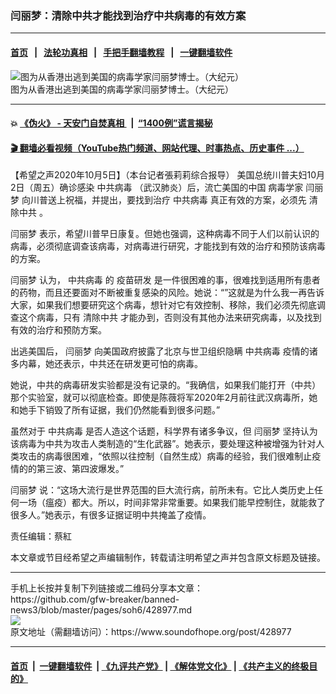 ### 闫丽梦：清除中共才能找到治疗中共病毒的有效方案
------------------------

#### [首页](https://github.com/gfw-breaker/banned-news3/blob/master/README.md) &nbsp;&nbsp;|&nbsp;&nbsp; [法轮功真相](https://github.com/begood0513/basic/blob/master/README.md)  &nbsp;&nbsp;|&nbsp;&nbsp; [手把手翻墙教程](https://github.com/gfw-breaker/guides/wiki)  &nbsp;&nbsp;|&nbsp;&nbsp; [一键翻墙软件](https://github.com/gfw-breaker/nogfw/blob/master/README.md)  



<div><img alt="图为从香港出逃到美国的病毒学家闫丽梦博士。（大纪元）" src="https://img.soundofhope.org/2020-10/10-5-4-1601900999158.jpg"/>
<br/><figcaption class="caption">
 图为从香港出逃到美国的病毒学家闫丽梦博士。（大纪元）
</figcaption></div><hr/>

#### 💥 [《伪火》 - 天安门自焚真相 ](http://158.247.195.190:10000/videos/blog/weihuo.html)&nbsp; |&nbsp; [“1400例”谎言揭秘  ](http://158.247.195.190:10000/videos/blog/jiexi1400.html)

#### [ 🎬  翻墙必看视频（YouTube热门频道、网站代理、时事热点、历史事件 ...）](https://github.com/gfw-breaker/links/blob/master/banned.md)

<div><div class="Content__Wrapper sc-1bvya0-0 grZQxZ">
 <p class="meta-top">
  <span class="meta">
   【希望之声2020年10月5日】（本台记者張莉莉综合报导）
  </span>
  美国总统川普夫妇10月2日（周五）确诊感染
  <ok href="/term/248971">
   中共病毒
  </ok>
  （武汉肺炎）后，流亡美国的中国
  <ok href="/term/273715">
   病毒学家
  </ok>
  <ok href="/term/323233">
   闫丽梦
  </ok>
  向川普送上祝福，并提出，要找到治疗
  <ok href="/term/248971">
   中共病毒
  </ok>
  真正有效的方案，必须先
  <ok href="/term/265450">
   清除中共
  </ok>
  。
 </p>
 <p>
  <ok href="/term/323233">
   闫丽梦
  </ok>
  表示，希望川普早日康复。但她也强调，这种病毒不同于人们以前认识的病毒，必须彻底调查该病毒，对病毒进行研究，才能找到有效的治疗和预防该病毒的方案。
 </p>
 <div class="AD_Embed__Wrap-sc-1xslmin-0 igMuqX module desktop">
  <div>
  </div>
 </div>
 <p>
  <ok href="/term/323233">
   闫丽梦
  </ok>
  认为，
  <ok href="/term/248971">
   中共病毒
  </ok>
  的
  <ok href="/term/212983">
   疫苗研发
  </ok>
  是一件很困难的事，很难找到适用所有患者的药物，而且还要面对不断被重复感染的风险。她说：“”这就是为什么我一再告诉大家，如果我们想要研究这个病毒，想针对它有效控制、移除，我们必须先彻底调查这个病毒，只有
  <ok href="/term/265450">
   清除中共
  </ok>
  才能办到，否则没有其他办法来研究病毒，以及找到有效的治疗和预防方案。
 </p>
 <p>
  出逃美国后，
  <ok href="/term/323233">
   闫丽梦
  </ok>
  向美国政府披露了北京与世卫组织隐瞒
  <ok href="/term/248971">
   中共病毒
  </ok>
  疫情的诸多内幕，她还表示，中共还在研发更可怕的病毒。
 </p>
 <p>
  她说，中共的病毒研发实验都是没有记录的。“我确信，如果我们能打开（中共）那个实验室，就可以彻底检查。即使是陈薇将军2020年2月前往武汉病毒所，她和她手下销毁了所有证据，我们仍然能看到很多问题。”
 </p>
 <p>
  虽然对于
  <ok href="/term/248971">
   中共病毒
  </ok>
  是否人造这个话题，科学界有诸多争议，但
  <ok href="/term/323233">
   闫丽梦
  </ok>
  坚持认为该病毒为中共为攻击人类制造的“生化武器”。她表示，要处理这种被增强为针对人类攻击的病毒很困难，“依照以往控制（自然生成）病毒的经验，我们很难制止疫情的的第三波、第四波爆发。”
 </p>
 <p>
  <ok href="/term/323233">
   闫丽梦
  </ok>
  说：“这场大流行是世界范围的巨大流行病，前所未有。它比人类历史上任何一场（瘟疫）都大。所以，时间非常非常重要。如果我们能早控制住，就能救了很多人。”她表示，有很多证据证明中共掩盖了疫情。
 </p>
 <p class="meta-btm">
  责任编辑：蔡紅
 </p>
 <p class="meta-btm">
  本文章或节目经希望之声编辑制作，转载请注明希望之声并包含原文标题及链接。
 </p>
</div>
</div>
<hr/>
手机上长按并复制下列链接或二维码分享本文章：<br/>
https://github.com/gfw-breaker/banned-news3/blob/master/pages/soh6/428977.md <br/>
<a href='https://github.com/gfw-breaker/banned-news3/blob/master/pages/soh6/428977.md'><img src='https://github.com/gfw-breaker/banned-news3/blob/master/pages/soh6/428977.md.png'/></a> <br/>
原文地址（需翻墙访问）：https://www.soundofhope.org/post/428977


------------------------
#### [首页](https://github.com/gfw-breaker/banned-news3/blob/master/README.md) &nbsp;|&nbsp; [一键翻墙软件](https://github.com/gfw-breaker/nogfw/blob/master/README.md) &nbsp;| [《九评共产党》](https://github.com/gfw-breaker/9ping.md/blob/master/README.md#九评之一评共产党是什么) | [《解体党文化》](https://github.com/gfw-breaker/jtdwh.md/blob/master/README.md) | [《共产主义的终极目的》](https://github.com/gfw-breaker/gczydzjmd.md/blob/master/README.md)


<img src='http://gfw-breaker.win/banned-news3/pages/soh6/428977.md' width='0px' height='0px'/>